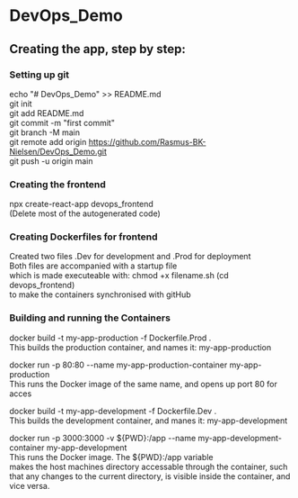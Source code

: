 # DevOps_Demo

## Creating the app, step by step:
### Setting up git
echo "# DevOps_Demo" >> README.md  
git init  
git add README.md  
git commit -m "first commit"  
git branch -M main  
git remote add origin https://github.com/Rasmus-BK-Nielsen/DevOps_Demo.git  
git push -u origin main  

### Creating the frontend
npx create-react-app devops_frontend  
(Delete most of the autogenerated code)

### Creating Dockerfiles for frontend
Created two files .Dev for development and .Prod for deployment  
Both files are accompanied with a startup file  
which is made executeable with: chmod +x filename.sh (cd devops_frontend)  
to make the containers synchronised with gitHub

### Building and running the Containers
docker build -t my-app-production -f Dockerfile.Prod .  
This builds the production container, and names it: my-app-production

docker run -p 80:80 --name my-app-production-container my-app-production  
This runs the Docker image of the same name, and opens up port 80 for acces  

docker build -t my-app-development -f Dockerfile.Dev .  
This builds the development container, and manes it: my-app-development  

docker run -p 3000:3000 -v ${PWD}:/app --name my-app-development-container my-app-development  
This runs the Docker image. The ${PWD}:/app variable  
makes the host machines directory accessable through the container, such  
that any changes to the current directory, is visible inside the container, and vice versa.  

